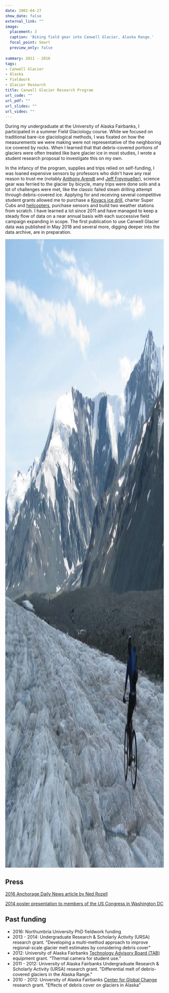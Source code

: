 ```yaml
---
date: 2002-04-27
show_date: false
external_link: ""
image:
  placement: 3
  caption: 'Biking field gear into Canwell Glacier, Alaska Range.'
  focal_point: Smart
  preview_only: false

summary: 2011 - 2016
tags:
- Canwell Glacier
- Alaska
- Fieldwork
- Glacier Research
title: Canwell Glacier Research Program
url_code: ""
url_pdf: ""
url_slides: ""
url_video: ""
---
```



During my undergraduate at the University of Alaska Fairbanks, I participated in a summer Field Glaciology course. While we focused on traditional bare-ice glaciological methods, I was fixated on how the measurements we were making were not representative of the neighboring ice covered by rocks. When I learned that that debris-covered portions of glaciers were often treated like bare glacier ice in most studies, I wrote a student research proposal to investigate this on my own. 

In the infancy of the program, supplies and trips relied on self-funding, I was loaned expensive sensors by professors who didn't have any real reason to trust me (notably [Anthony Arendt](http://apl.uw.edu/people/profile.php?last_name=Arendt&first_name=Anthony) and [Jeff Freymueller](http://gps.alaska.edu/jeff/)), science gear was ferried to the glacier by bicycle, many trips were done solo and a lot of challenges were met, like the classic failed steam drilling attempt through debris-covered ice. Applying for and receiving several competitive student grants allowed me to purchase a [Kovacs ice drill](https://kovacsicedrillingequipment.com/mechanical-drilling/), charter Super Cubs and [helicopters](https://aklandex.com/), purchase sensors and build two weather stations from scratch. I have learned a lot since 2011 and have managed to keep a steady flow of data on a near annual basis with each successive field campaign expanding in scope. The first publication to use Canwell Glacier data was published in May 2018 and several more, digging deeper into the data archive, are in preparation.


<img src="canThumb-01.jpg" width="2000" height="2000" />

## Press ##

[2016 Anchorage Daily News article by Ned Rozell](https://www.adn.com/alaska-news/science/2016/09/17/meet-the-man-studying-alaskas-glaciers-by-living-on-one-for-a-few-days-at-a-time-each-summer/)

[2014 poster presentation to members of the US Congress in Washington DC](https://uaf.edu/ursa/spotlight/)

## Past funding ##

- 2016: Northumbria University PhD fieldwork funding
- 2013 - 2014: Undergraduate Research & Scholarly Activity (URSA) research grant. "Developing a multi-method approach to improve regional-scale glacier melt estimates by considering debris cover"
- 2012: University of Alaska Fairbanks [Technology Advisory Board (TAB)](https://www.uaf.edu/uafgov/files/staff-council/meetings/fy12/sc227/Attachment_227_2_TAB_Committee_Report_April_2012.pdf)  equipment grant. “Thermal camera for student use.”
- 2011 - 2012: University of Alaska Fairbanks Undergraduate Research & Scholarly Activity (URSA) research grant. "Differential melt of debris-covered glaciers in the Alaska Range."
- 2010 - 2012: University of Alaska Fairbanks [Center for Global Change](http://www.cgc.uaf.edu/student_grant/awardees-2010.htm) research grant. "Effects of debris cover on glaciers in Alaska"